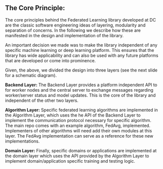 ## The Core Principle: 

The core principles behind the Federated Learning library developed at DC are the classic software engineering ideas of layering, modularity and separation of concerns. In the following we describe how these are manifested in the design and implementation of the library.

An important decision we made was to make the library independent of any specific machine learning or deep learning platform. This ensures that the library has wide applicability and can also be used with any future platforms that are developed or come into prominence.

Given, the above, we divided the design into three layers (see the next slide for a schematic diagram).

**Backend Layer:** The Backend Layer provides a platform independent API to for worker nodes and the central server to exchange messages regarding worker/server status and model updates. This is the core of the library and independent of the other two layers. 

**Algorithm Layer:** Specific federated learning algorithms are implemented in the Algorithm Layer, which uses the he API of the Backend Layer to implement the communication protocol necessary for specific algorithm. The main repo comes with an example algorithm, FedAvg, implemented. Implementers of other algorithms will need add their own modules at this layer. The FedAvg implementation can serve as a reference for these new implementations.

**Domain Layer:** Finally, specific domains or applications are implemented at the domain layer which uses the API provided by the Algorithm Layer to implement domain/application specific training and testing logic. 

